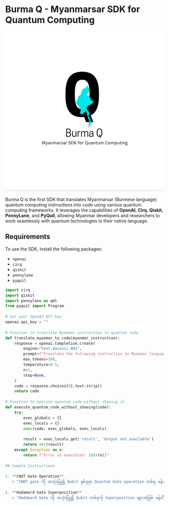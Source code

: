 # Burma Q - Myanmarsar SDK for Quantum Computing

![cover photo](Screen%20Shot%202024-10-13%20at%2022.51.11.png)

Burma Q is the first SDK that translates Myanmarsar (Burmese language) quantum computing instructions into code using various quantum computing frameworks. It leverages the capabilities of **OpenAI**, **Cirq**, **Qiskit**, **PennyLane**, and **PyQuil**, allowing Myanmar developers and researchers to work seamlessly with quantum technologies in their native language.

## Requirements

To use the SDK, install the following packages:

- `openai`
- `cirq`
- `qiskit`
- `pennylane`
- `pyquil`



```python
import cirq
import qiskit
import pennylane as qml
from pyquil import Program

# Set your OpenAI API key
openai.api_key = ""  

# Function to translate Myanmar instruction to quantum code
def translate_myanmar_to_code(myanmar_instruction):
    response = openai.Completion.create(
        engine="text-davinci-003",
        prompt=f"Translate the following instruction in Myanmar language to a Quantum Computing code snippet (Cirq, Qiskit, etc.): {myanmar_instruction}",
        max_tokens=300,
        temperature=0.5,
        n=1,
        stop=None,
    )
    code = response.choices[0].text.strip()
    return code

# Function to execute quantum code without showing it
def execute_quantum_code_without_showing(code):
    try:
        exec_globals = {}
        exec_locals = {}
        exec(code, exec_globals, exec_locals)
        
        result = exec_locals.get('result', 'Output not available')
        return str(result)
    except Exception as e:
        return f"Error in execution: {str(e)}"

## Sample Instructions

1. **CNOT Gate Operation**  
   > "CNOT gate ကို အသုံးပြု၍ Qubit နှစ်ခုမှာ Quantum Gate operation တစ်ခု ဖန်တီးပါ။"

2. **Hadamard Gate Superposition**  
   > "Hadamard Gate ကို အသုံးပြု၍ Qubit တစ်ခုကို Superposition များအဖြစ် ဖန်တီးပါ။"


